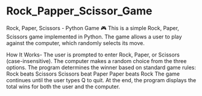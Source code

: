 # Rock_Papper_Scissor_Game
Rock, Paper, Scissors - Python Game 🎮
This is a simple Rock, Paper, Scissors game implemented in Python. The game allows a user to play against the computer, which randomly selects its move.

How It Works-
The user is prompted to enter Rock, Paper, or Scissors (case-insensitive).
The computer makes a random choice from the three options.
The program determines the winner based on standard game rules:
Rock beats Scissors
Scissors beat Paper
Paper beats Rock
The game continues until the user types Q to quit.
At the end, the program displays the total wins for both the user and the computer.
